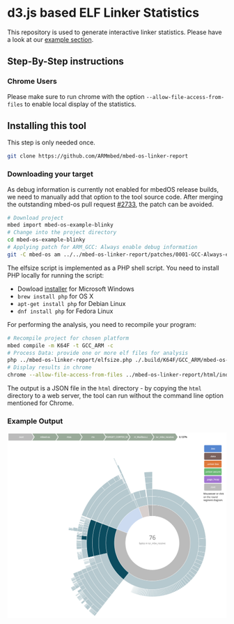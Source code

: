 # d3.js based ELF Linker Statistics
This repository is used to generate interactive linker statistics. Please have a look at our [example section](docs).


## Step-By-Step instructions
### Chrome Users
Please make sure to run chrome with the option `--allow-file-access-from-files` to enable local display of the statistics.
## Installing this tool
This step is only needed once.
```bash
git clone https://github.com/ARMmbed/mbed-os-linker-report
```
### Downloading your target
As debug information is currently not enabled for mbedOS release builds, we need to manually add that option to the tool source code. After merging the outstanding mbed-os pull request [#2733](https://github.com/ARMmbed/mbed-os/pull/2733), the patch can be avoided.
```bash
# Download project
mbed import mbed-os-example-blinky
# Change into the project directory
cd mbed-os-example-blinky
# Applying patch for ARM_GCC: Always enable debug information
git -C mbed-os am ../../mbed-os-linker-report/patches/0001-GCC-Always-enable-debug-information.patch
```

The elfsize script is implemented as a PHP shell script. You need to install PHP locally for running the script:
- Dowload [installer](http://windows.php.net/download/) for Microsoft Windows
- `brew install php` for OS X
- `apt-get install php` for Debian Linux
- `dnf install php` for Fedora Linux

For performing the analysis, you need to recompile your program:
```bash
# Recompile project for chosen platform
mbed compile -m K64F -t GCC_ARM -c
# Process Data: provide one or more elf files for analysis
php ../mbed-os-linker-report/elfsize.php ./.build/K64F/GCC_ARM/mbed-os-example-blinky.elf > ../mbed-os-linker-report/html/data-flare.json
# Display results in chrome
chrome --allow-file-access-from-files ../mbed-os-linker-report/html/index.html
```
The output is a JSON file in the `html` directory - by copying the `html` directory to a web server, the tool can run without the command line option mentioned for Chrome. 

### Example Output
![d3.js based ELF Linker Statistics](docs/example.png)
